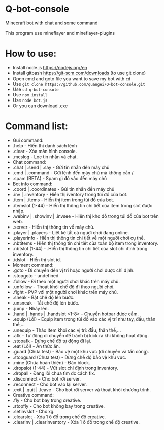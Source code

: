 # Q-bot-console
Minecraft bot with chat and some command

This program use mineflayer and mineflayer-plugins

# How to use:
- Install node.js https://nodejs.org/en
- Install gitbash https://git-scm.com/downloads (to use git clone)
- Open cmd and goto file you want to save my bot with `cd`
- Use `git clone https://github.com/quangei/Q-bot-console.git`
- Use `cd q-bot-console`
- Use `npm install`
- Use `node bot.js`
- Or you can download .exe

# Command list:
 - Gui command:
 - .help - Hiển thị danh sách lệnh
 - .clear - Xóa màn hình console.
 - .meslog - Lọc tin nhắn và chat.
 - Chat command:
 - .chat | .send | .say <message> - Gửi tin nhắn đến máy chủ
 - .cmd | .command <command> - Gửi lệnh đến máy chủ mà không cần /
 - .spam <mes> <delay> <time> (BETA) - Spam gì đó vào đến máy chủ
 - Bot info command:
 - .coord | .coordinates - Gửi tin nhắn đến máy chủ
 - .inv | .inventory - Hiển thị iventory trong túi đồ của bot.
 - .item | .items - Hiển thị item trong túi đồ của bot.
 - .itemslot <slot> (1-44) - Hiển thị thông tin chi tiết của item trong slot được nhập.
 - .webinv | .showinv | .invsee - Hiển thị kho đồ trong túi đồ của bot trên web.
 - .server - Hiển thị thông tin về máy chủ.
 - .player | .players - Liệt kê tất cả người chơi đang online.
 - .playerinfo - Hiển thị thông tin chi tiết về một người chơi cụ thể.
 - .nbtitems - Hiển thị thông tin chi tiết của toàn bộ item trong inventory.
 - .nbtslot <slot> (1-44) - .Hiển thị thông tin chi tiết của slot chỉ định trong inventory.
 - .idslot - Hiển thị slot id.
 - Moment command:
 - .goto <player> <postion> - Di chuyển đến vị trí hoặc người chơi được chỉ định.
 - .stopgoto - undefined
 - .follow <player> - Đi theo một người chơi khác trên máy chủ.
 - .unfollow - Thoát khỏi chế độ đi theo người chơi.
 - .fight <player> - PVP với một người chơi khác trên máy chủ.
 - .sneak - Bật chế độ lén bước.
 - .unsneak - Tắt chế độ lén bước.
 - .jump - Nhảy lên.
 - .hand | .hands | .handslot <1-8> - Chuyển hotbar được cầm.
 - .equip (Lỗi) - Equip item trong túi đồ vào các vị trí như tay, đầu, thân thể,...
 - .unequip - Tháo item khỏi các vị trí: đầu, thân thể,...
 - .afk - Tự động di chuyển để tránh bị kick ra khi không hoạt động.
 - .stopafk - Dừng chế độ tự động đi lại.
 - .eat (Lỗi) - Ăn thức ăn.
 - .guard (Chưa test) - Bảo vệ một khu vực (di chuyển và tấn công).
 - .stopguard (Chưa test) - Dừng chế độ bảo vệ khu vực.
 - .mine (Chưa hoàn thiện) - Đào block.
 - .dropslot <slot> (1-44) - Vứt slot chỉ định trong inventory.
 - .dropall - Đang lỗi chưa tìm đc cách fix.
 - .disconnect - Cho bot rời server.
 - .reconnect - Cho bot vào lại server.
 - .exit | .quit | .leave - Cho bot rời server và thoát khỏi chương trình.
 - Creative command:
 - .fly - Cho bot bay trong creative.
 - .stopfly - Cho bot không bay trong creative.
 - .setinvslot - Chx xg.
 - .clearslot <slot> - Xóa 1 ô đồ trong chế độ creative.
 - .clearinv | .clearinventory - Xóa 1 ô đồ trong chế độ creative.
